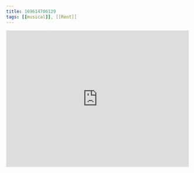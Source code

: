 ```yaml
---
title: 169614706129
tags: [[musical]], [[Rent]]
---
```

<iframe allow="accelerometer; autoplay; clipboard-write; encrypted-media; gyroscope; picture-in-picture" allowfullscreen="" frameborder="0" height="375" id="youtube_iframe" src="https://www.youtube.com/embed/c2qpklxK478?feature=oembed&amp;enablejsapi=1&amp;origin=https://safe.txmblr.com&amp;wmode=opaque" width="500"></iframe>